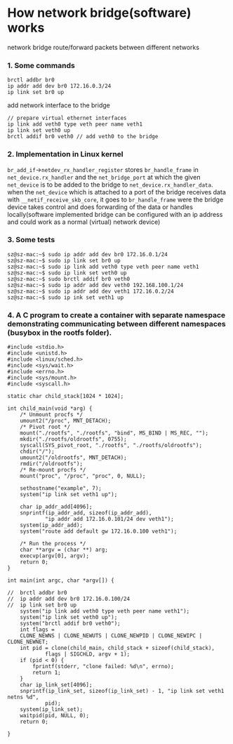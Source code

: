 # How network bridge(software) works
network bridge route/forward packets between different networks

### 1. Some commands

	brctl addbr br0
	ip addr add dev br0 172.16.0.3/24
	ip link set br0 up
	
add network interface to the bridge

	// prepare virtual ethernet interfaces
	ip link add veth0 type veth peer name veth1
	ip link set veth0 up
	brctl addif br0 veth0 // add veth0 to the bridge
	
### 2. Implementation in Linux kernel

`br_add_if`->`netdev_rx_handler_register` stores `br_handle_frame` in `net_device.rx_handler` and the `net_bridge_port`
at which the given `net_device` is to be added to the bridge to `net_device.rx_handler_data`.
when the `net_device` which is attached to a port of the bridge receives data with `__netif_receive_skb_core`, it goes to `br_handle_frame` were
the bridge device takes control and does forwarding of the data or handles locally(software implemented bridge can be configured with an ip address and could
work as a normal (virtual) network device)

### 3. Some tests

	sz@sz-mac:~$ sudo ip addr add dev br0 172.16.0.1/24
	sz@sz-mac:~$ sudo ip link set br0 up
	sz@sz-mac:~$ sudo ip link add veth0 type veth peer name veth1
	sz@sz-mac:~$ sudo ip link set veth0 up
	sz@sz-mac:~$ sudo brctl addif br0 veth0
	sz@sz-mac:~$ sudo ip addr add dev veth0 192.168.100.1/24
	sz@sz-mac:~$ sudo ip addr add dev veth1 172.16.0.2/24
	sz@sz-mac:~$ sudo ip ink set veth1 up

### 4. A C program to create a container with separate namespace demonstrating communicating between different namespaces (busybox in the rootfs folder).

	#include <stdio.h>
	#include <unistd.h>
	#include <linux/sched.h>
	#include <sys/wait.h>
	#include <errno.h>
	#include <sys/mount.h>
	#include <syscall.h>
	
	static char child_stack[1024 * 1024];
	
	int child_main(void *arg) {
		/* Unmount procfs */
		umount2("/proc", MNT_DETACH);
		/* Pivot root */
		mount("./rootfs", "./rootfs", "bind", MS_BIND | MS_REC, "");
		mkdir("./rootfs/oldrootfs", 0755);
		syscall(SYS_pivot_root, "./rootfs", "./rootfs/oldrootfs");
		chdir("/");
		umount2("/oldrootfs", MNT_DETACH);
		rmdir("/oldrootfs");
		/* Re-mount procfs */
		mount("proc", "/proc", "proc", 0, NULL);
	
		sethostname("example", 7);
		system("ip link set veth1 up");
	
		char ip_addr_add[4096];
		snprintf(ip_addr_add, sizeof(ip_addr_add),
				"ip addr add 172.16.0.101/24 dev veth1");
		system(ip_addr_add);
		system("route add default gw 172.16.0.100 veth1");
	
		/* Run the process */
		char **argv = (char **) arg;
		execvp(argv[0], argv);
		return 0;
	}
	
	int main(int argc, char *argv[]) {
	
	//	brctl addbr br0
	//	ip addr add dev br0 172.16.0.100/24
	//	ip link set br0 up
		system("ip link add veth0 type veth peer name veth1");
		system("ip link set veth0 up");
		system("brctl addif br0 veth0");
		int flags =
		CLONE_NEWNS | CLONE_NEWUTS | CLONE_NEWPID | CLONE_NEWIPC | CLONE_NEWNET;
		int pid = clone(child_main, child_stack + sizeof(child_stack),
				flags | SIGCHLD, argv + 1);
		if (pid < 0) {
			fprintf(stderr, "clone failed: %d\n", errno);
			return 1;
		}
		char ip_link_set[4096];
		snprintf(ip_link_set, sizeof(ip_link_set) - 1, "ip link set veth1 netns %d",
				pid);
		system(ip_link_set);
		waitpid(pid, NULL, 0);
		return 0;
	
	}
		